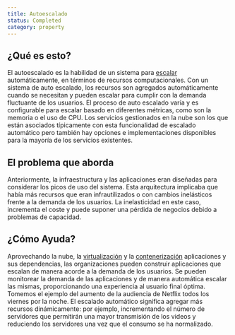 ```yaml
---
title: Autoescalado
status: Completed
category: property
---
```


## ¿Qué es esto?

El autoescalado es la habilidad de un sistema para [escalar](/scalability) automáticamente, en términos de recursos computacionales. Con un sistema de auto escalado, los recursos son agregados automáticamente cuando se necesitan y pueden escalar para cumplir con la demanda fluctuante de los usuarios. El proceso de auto escalado varía y es configurable para escalar basado en diferentes métricas, como son la memoria o el uso de CPU. Los servicios gestionados en la nube son los que están asociados típicamente con esta funcionalidad de escalado automático pero también hay opciones e implementaciones disponibles para la mayoría de los servicios existentes.

## El problema que aborda

Anteriormente, la infraestructura y las aplicaciones eran diseñadas para considerar los picos de uso del sistema. Esta arquitectura implicaba que había más recursos que eran infrautilizados o con cambios inelásticos frente a la demanda de los usuarios. La inelasticidad en este caso, incrementa el coste y puede suponer una pérdida de negocios debido a problemas de capacidad.

## ¿Cómo Ayuda?

Aprovechando la nube, la [virtualización](/virtualization) y la [contenerización](/containerization/) aplicaciones y sus dependencias, las organizaciones pueden construir aplicaciones que escalan de manera acorde a la demanda de los usuarios. Se pueden monitorear la demanda de las aplicaciones y de manera automática escalar las mismas, proporcionando una experiencia al usuario final óptima. Tomemos el ejemplo del aumento de la audiencia de Netflix todos los viernes por la noche. El escalado automático significa agregar más recursos dinámicamente: por ejemplo, incrementando el número de servidores que permitirán una mayor transmisión de los videos y reduciendo los servidores una vez que el consumo se ha normalizado.
